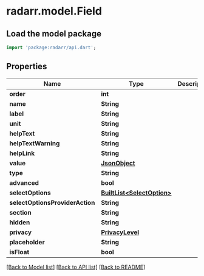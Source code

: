 # radarr.model.Field

## Load the model package
```dart
import 'package:radarr/api.dart';
```

## Properties
Name | Type | Description | Notes
------------ | ------------- | ------------- | -------------
**order** | **int** |  | [optional] 
**name** | **String** |  | [optional] 
**label** | **String** |  | [optional] 
**unit** | **String** |  | [optional] 
**helpText** | **String** |  | [optional] 
**helpTextWarning** | **String** |  | [optional] 
**helpLink** | **String** |  | [optional] 
**value** | [**JsonObject**](.md) |  | [optional] 
**type** | **String** |  | [optional] 
**advanced** | **bool** |  | [optional] 
**selectOptions** | [**BuiltList&lt;SelectOption&gt;**](SelectOption.md) |  | [optional] 
**selectOptionsProviderAction** | **String** |  | [optional] 
**section** | **String** |  | [optional] 
**hidden** | **String** |  | [optional] 
**privacy** | [**PrivacyLevel**](PrivacyLevel.md) |  | [optional] 
**placeholder** | **String** |  | [optional] 
**isFloat** | **bool** |  | [optional] 

[[Back to Model list]](../README.md#documentation-for-models) [[Back to API list]](../README.md#documentation-for-api-endpoints) [[Back to README]](../README.md)


